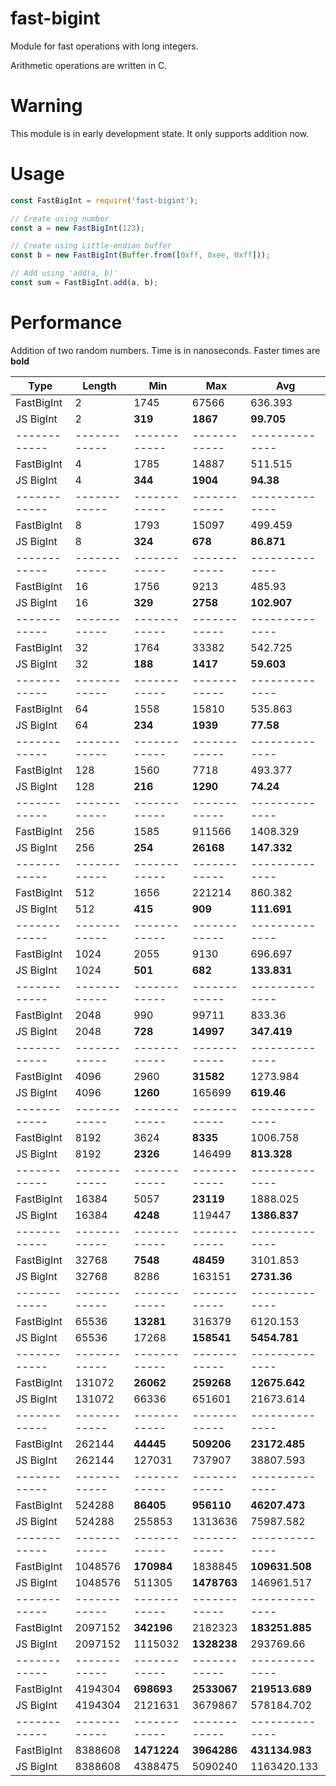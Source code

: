 # fast-bigint
Module for fast operations with long integers.

Arithmetic operations are written in C.
# Warning
This module is in early development state. It only supports addition now.
# Usage
```javascript
const FastBigInt = require('fast-bigint');

// Create using number
const a = new FastBigInt(123);

// Create using Little-endian buffer
const b = new FastBigInt(Buffer.from([0xff, 0xee, 0xff]));

// Add using 'add(a, b)'
const sum = FastBigInt.add(a, b);
```
# Performance
Addition of two random numbers. Time is in nanoseconds. Faster times are **bold**

|Type        |Length      |Min         |Max         |Avg           |
|------------|------------|------------|------------|--------------|
|FastBigInt  |2           |1745        |67566       |636.393       |
|JS BigInt   |2           |**319**     |**1867**    |**99.705**    |
|------------|------------|------------|------------|--------------|
|FastBigInt  |4           |1785        |14887       |511.515       |
|JS BigInt   |4           |**344**     |**1904**    |**94.38**     |
|------------|------------|------------|------------|--------------|
|FastBigInt  |8           |1793        |15097       |499.459       |
|JS BigInt   |8           |**324**     |**678**     |**86.871**    |
|------------|------------|------------|------------|--------------|
|FastBigInt  |16          |1756        |9213        |485.93        |
|JS BigInt   |16          |**329**     |**2758**    |**102.907**   |
|------------|------------|------------|------------|--------------|
|FastBigInt  |32          |1764        |33382       |542.725       |
|JS BigInt   |32          |**188**     |**1417**    |**59.603**    |
|------------|------------|------------|------------|--------------|
|FastBigInt  |64          |1558        |15810       |535.863       |
|JS BigInt   |64          |**234**     |**1939**    |**77.58**     |
|------------|------------|------------|------------|--------------|
|FastBigInt  |128         |1560        |7718        |493.377       |
|JS BigInt   |128         |**216**     |**1290**    |**74.24**     |
|------------|------------|------------|------------|--------------|
|FastBigInt  |256         |1585        |911566      |1408.329      |
|JS BigInt   |256         |**254**     |**26168**   |**147.332**   |
|------------|------------|------------|------------|--------------|
|FastBigInt  |512         |1656        |221214      |860.382       |
|JS BigInt   |512         |**415**     |**909**     |**111.691**   |
|------------|------------|------------|------------|--------------|
|FastBigInt  |1024        |2055        |9130        |696.697       |
|JS BigInt   |1024        |**501**     |**682**     |**133.831**   |
|------------|------------|------------|------------|--------------|
|FastBigInt  |2048        |990         |99711       |833.36        |
|JS BigInt   |2048        |**728**     |**14997**   |**347.419**   |
|------------|------------|------------|------------|--------------|
|FastBigInt  |4096        |2960        |**31582**   |1273.984      |
|JS BigInt   |4096        |**1260**    |165699      |**619.46**    |
|------------|------------|------------|------------|--------------|
|FastBigInt  |8192        |3624        |**8335**    |1006.758      |
|JS BigInt   |8192        |**2326**    |146499      |**813.328**   |
|------------|------------|------------|------------|--------------|
|FastBigInt  |16384       |5057        |**23119**   |1888.025      |
|JS BigInt   |16384       |**4248**    |119447      |**1386.837**  |
|------------|------------|------------|------------|--------------|
|FastBigInt  |32768       |**7548**    |**48459**   |3101.853      |
|JS BigInt   |32768       |8286        |163151      |**2731.36**   |
|------------|------------|------------|------------|--------------|
|FastBigInt  |65536       |**13281**   |316379      |6120.153      |
|JS BigInt   |65536       |17268       |**158541**  |**5454.781**  |
|------------|------------|------------|------------|--------------|
|FastBigInt  |131072      |**26062**   |**259268**  |**12675.642** |
|JS BigInt   |131072      |66336       |651601      |21673.614     |
|------------|------------|------------|------------|--------------|
|FastBigInt  |262144      |**44445**   |**509206**  |**23172.485** |
|JS BigInt   |262144      |127031      |737907      |38807.593     |
|------------|------------|------------|------------|--------------|
|FastBigInt  |524288      |**86405**   |**956110**  |**46207.473** |
|JS BigInt   |524288      |255853      |1313636     |75987.582     |
|------------|------------|------------|------------|--------------|
|FastBigInt  |1048576     |**170984**  |1838845     |**109631.508**|
|JS BigInt   |1048576     |511305      |**1478763** |146961.517    |
|------------|------------|------------|------------|--------------|
|FastBigInt  |2097152     |**342196**  |2182323     |**183251.885**|
|JS BigInt   |2097152     |1115032     |**1328238** |293769.66     |
|------------|------------|------------|------------|--------------|
|FastBigInt  |4194304     |**698693**  |**2533067** |**219513.689**|
|JS BigInt   |4194304     |2121631     |3679867     |578184.702    |
|------------|------------|------------|------------|--------------|
|FastBigInt  |8388608     |**1471224** |**3964286** |**431134.983**|
|JS BigInt   |8388608     |4388475     |5090240     |1163420.133   |